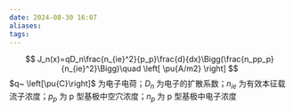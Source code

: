 ```yaml
---
date: 2024-08-30 16:07
aliases: 
tags: 
---
```

$$
J_n(x)=qD_n\frac{n_{ie}^2}{p_p}\frac{d}{dx}\Bigg(\frac{n_pp_p}{n_{ie}^2}\Bigg)\quad \left[ \pu{A/m2} \right]
$$
$q~ \left[\pu{C}\right]$ 为电子电荷；$D_{n}$ 为电子的扩散系数；$n _{ie}$ 为有效本征载流子浓度；$p _{p}$ 为 p 型基极中空穴浓度；$n _{p}$ 为 p 型基极中电子浓度